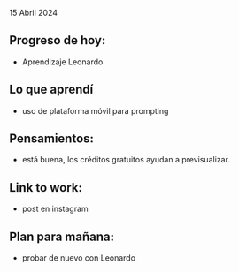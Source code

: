 15 Abril 2024

## Progreso de hoy:
- Aprendizaje Leonardo 

## Lo que aprendí 
- uso de plataforma móvil para prompting 

## **Pensamientos**:
- está buena, los créditos gratuitos ayudan a previsualizar. 

## Link to work: 
- post en instagram 

## Plan para mañana: 
- probar de nuevo con Leonardo 
